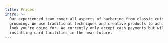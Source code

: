 ```yaml
---
title: Prices
intro: >-
  Our experienced team cover all aspects of barbering from classic cuts to beard
  grooming. We use traditional techniques and creative products to achieve the
  look you're going for. We currently only accept cash payments but will be
  installing card facilities in the near future.
---
```


